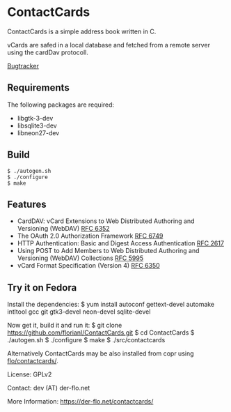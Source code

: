 ContactCards
============

ContactCards is a simple address book written in C.

vCards are safed  in a local database and fetched from a remote server using the
cardDav protocoll.

[Bugtracker](https://github.com/florianl/ContactCards/issues)

Requirements
------------

The following packages are required:
- libgtk-3-dev
- libsqlite3-dev
- libneon27-dev

Build
-----

	$ ./autogen.sh
	$ ./configure
	$ make

Features
--------

- CardDAV: vCard Extensions to Web Distributed Authoring and Versioning (WebDAV) [RFC 6352](http://tools.ietf.org/html/rfc6352)
- The OAuth 2.0 Authorization Framework [RFC 6749](http://tools.ietf.org/html/rfc6749)
- HTTP Authentication: Basic and Digest Access Authentication [RFC 2617](http://tools.ietf.org/html/rfc2617)
- Using POST to Add Members to Web Distributed Authoring and Versioning (WebDAV) Collections [RFC 5995](http://tools.ietf.org/html/rfc5995)
- vCard Format Specification (Version 4) [RFC 6350](http://tools.ietf.org/html/rfc6350)

Try it on Fedora
----------------

Install the dependencies:
    $ yum install autoconf gettext-devel automake intltool gcc git gtk3-devel neon-devel sqlite-devel

Now get it, build it and run it:
    $ git clone https://github.com/florianl/ContactCards.git
    $ cd ContactCards
    $ ./autogen.sh
    $ ./configure
    $ make
    $ ./src/contactcards

Alternatively ContactCards may be also installed from copr using [flo/contactcards/](https://copr.fedoraproject.org/coprs/flo/contactcards/).


License: GPLv2

Contact: dev (AT) der-flo.net

More Information: https://der-flo.net/contactcards/
